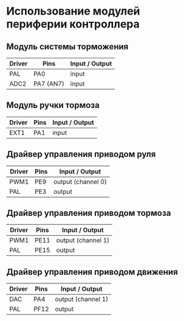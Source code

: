 # Использование модулей периферии контроллера

## Модуль системы торможения
Driver | Pins | Input / Output
-------|------|-------
PAL  | PA0 | input
ADC2 | PA7 (AN7) | input

## Модуль ручки тормоза
Driver | Pins | Input / Output
-------|------|-------
EXT1 | PA1 | input

## Драйвер управления приводом руля 
Driver | Pins | Input / Output
-------|------|-------
PWM1 | PE9 | output (channel 0)
PAL  | PE3 | output

## Драйвер управления приводом тормоза 
Driver | Pins | Input / Output
-------|------|-------
PWM1 | PE11 | output (channel 1)
PAL  | PE15 | output

## Драйвер управления приводом движения 
Driver | Pins | Input / Output
-------|------|-------
DAC | PA4 | output (channel 1)
PAL  | PF12 | output




